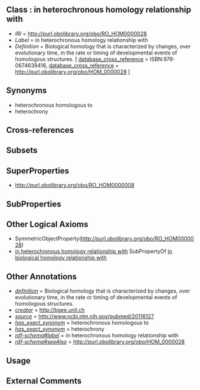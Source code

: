 
## Class : in heterochronous homology relationship with

 * *IRI* = http://purl.obolibrary.org/obo/RO_HOM0000028
 * *Label* = in heterochronous homology relationship with
 * *Definition* = Biological homology that is characterized by changes, over evolutionary time, in the rate or timing of developmental events of homologous structures. [ [database_cross_reference](../../ef/oboInOwl#hasDbXref.md) = ISBN:978-0674639416, [database_cross_reference](../../ef/oboInOwl#hasDbXref.md) = http://purl.obolibrary.org/obo/HOM_0000028 ]

## Synonyms

 * heterochronous homologous to
 * heterochrony

## Cross-references


## Subsets


## SuperProperties

 * <http://purl.obolibrary.org/obo/RO_HOM0000008>

## SubProperties


## Other Logical Axioms

 * SymmetricObjectProperty(<http://purl.obolibrary.org/obo/RO_HOM0000028>)
 * [in heterochronous homology relationship with](../../RO/28/RO_HOM0000028.md) SubPropertyOf [in biological homology relationship with](../../RO/08/RO_HOM0000008.md)

## Other Annotations

 * *[definition](../../IAO/15/IAO_0000115.md)* = Biological homology that is characterized by changes, over evolutionary time, in the rate or timing of developmental events of homologous structures.
 * *[creator](../../or/creator.md)* = http://bgee.unil.ch
 * *[source](../../ce/source.md)* = http://www.ncbi.nlm.nih.gov/pubmed/20116127
 * *[has_exact_synonym](../../ym/oboInOwl#hasExactSynonym.md)* = heterochronous homologous to
 * *[has_exact_synonym](../../ym/oboInOwl#hasExactSynonym.md)* = heterochrony
 * *[rdf-schema#label](../../el/rdf-schema#label.md)* = in heterochronous homology relationship with
 * *[rdf-schema#seeAlso](../../so/rdf-schema#seeAlso.md)* = http://purl.obolibrary.org/obo/HOM_0000028

## Usage


## External Comments


